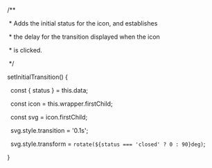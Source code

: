   /**

   * Adds the initial status for the icon, and establishes

   * the delay for the transition displayed when the icon

   * is clicked.

   */

  setInitialTransition() {

    const { status } = this.data;

    const icon = this.wrapper.firstChild;

    const svg = icon.firstChild;

    svg.style.transition = '0.1s';

    svg.style.transform = `rotate(${status === 'closed' ? 0 : 90}deg)`;

  }